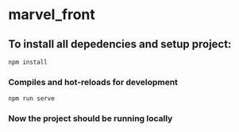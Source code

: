 # marvel_front

## To install all depedencies and setup project:
```
npm install
```

### Compiles and hot-reloads for development
```
npm run serve
```

### Now the project should be running locally
